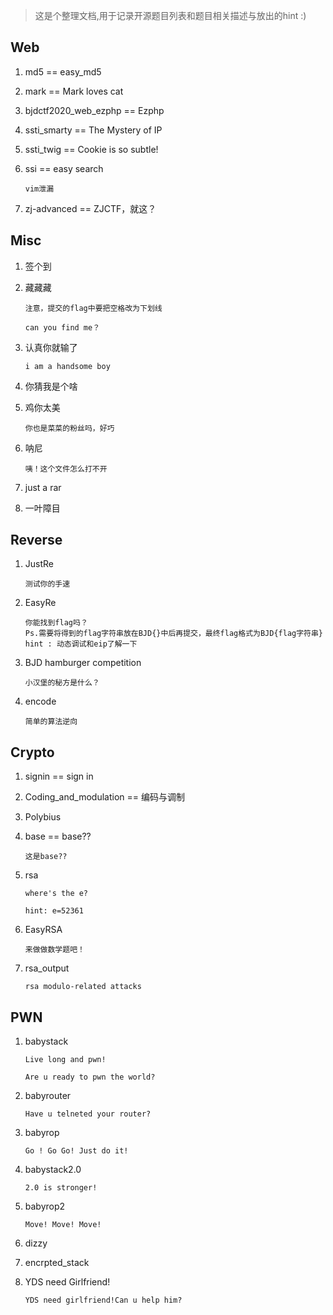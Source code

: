 > 这是个整理文档,用于记录开源题目列表和题目相关描述与放出的hint :)


## Web

1. md5 == easy_md5

2. mark == Mark loves cat

3. bjdctf2020_web_ezphp == Ezphp

4. ssti_smarty == The Mystery of IP

5. ssti_twig == Cookie is so subtle!

6. ssi == easy search

    ```
    vim泄漏
    ```
    
7. zj-advanced == ZJCTF，就这？


## Misc

1. 签个到

2. 藏藏藏

    ```
    注意，提交的flag中要把空格改为下划线

    can you find me？
    ```

3. 认真你就输了

    ```
    i am a handsome boy
    ```

4. 你猜我是个啥

5. 鸡你太美

    ```
    你也是菜菜的粉丝吗，好巧
    ```

6. 呐尼

    ```
    咦！这个文件怎么打不开
    ```

7. just a rar

8. 一叶障目



## Reverse

1. JustRe

    ```
    测试你的手速
    ```

2. EasyRe

    ```
    你能找到flag吗？
    Ps.需要将得到的flag字符串放在BJD{}中后再提交，最终flag格式为BJD{flag字符串}
    hint : 动态调试和eip了解一下
    ```

3. BJD hamburger competition
    
    ```
    小汉堡的秘方是什么？
    ```


4. encode

    ```
    简单的算法逆向
    ```


## Crypto

1. signin == sign in

2. Coding_and_modulation == 编码与调制

3. Polybius 

4. base == base??

    ```
    这是base??
    ```

5. rsa 

    ```
    where's the e?

    hint: e=52361
    ```

6. EasyRSA

    ```
    来做做数学题吧！
    ```

7. rsa_output

    ```
    rsa modulo-related attacks
    ```



## PWN

1. babystack

    ```
    Live long and pwn!

    Are u ready to pwn the world?
    ```

2. babyrouter 

    ```
    Have u telneted your router?
    ```

3. babyrop

    ```
    Go ! Go Go! Just do it!
    ```

4. babystack2.0

    ```
    2.0 is stronger!
    ```

5. babyrop2

    ```
    Move! Move! Move!
    ```

6. dizzy

7. encrpted_stack

8. YDS need Girlfriend!

    ```
    YDS need girlfriend!Can u help him?
    ```
